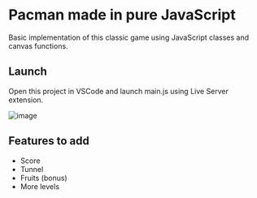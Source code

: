 # Pacman made in pure JavaScript
Basic implementation of this classic game using JavaScript classes and canvas functions.

## Launch
Open this project in VSCode and launch main.js using Live Server extension.

![image](https://github.com/sergiocarp10/Pacman/assets/66924320/4f186152-24e8-4a5d-b992-460c23bad45e)

## Features to add
- Score
- Tunnel
- Fruits (bonus)
- More levels
